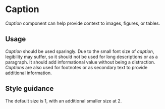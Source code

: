 # Caption
*Caption* component can help provide context to images, figures, or tables.

## Usage
*Caption* should be used sparingly. Due to the small font size of *caption*, legibility may suffer, so it should not be used for long descriptions or as a paragraph. It should add informational value without being a distraction. *Captions* are also used for footnotes or as secondary text to provide additional information.

## Style guidance
The default size is 1, with an additional smaller size at 2.
